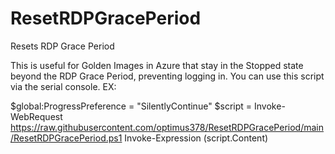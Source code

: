 # ResetRDPGracePeriod
Resets RDP Grace Period 

This is useful for Golden Images in Azure that stay in the Stopped state beyond the RDP Grace Period, preventing logging in. 
You can use this script via the serial console.  EX:

$global:ProgressPreference = "SilentlyContinue"
$script = Invoke-WebRequest https://raw.githubusercontent.com/optimus378/ResetRDPGracePeriod/main/ResetRDPGracePeriod.ps1
Invoke-Expression $($script.Content)
